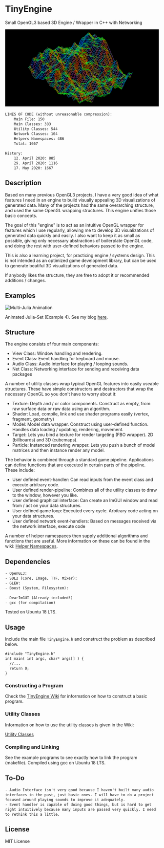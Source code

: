# TinyEngine
Small OpenGL3 based 3D Engine / Wrapper in C++ with Networking

![Rendering Example Program](banner.png)

	LINES OF CODE (without unreasonable compression):
		Main File: 150
		Main Classes: 383
		Utility Classes: 544
		Network Classes: 104
		Helpers Namespaces: 486
		Total: 1667

	History:
		12. April 2020: 885
		29. April 2020: 1116
		17. May 2020: 1667

## Description
Based on many previous OpenGL3 projects, I have a very good idea of what features I need in an engine to build visually appealing 3D visualizations of generated data. Many of the projects had the same overarching structure, and used the same OpenGL wrapping structures. This engine unifies those basic concepts.

The goal of this "engine" is to act as an intuitive OpenGL wrapper for features which I use regularly, allowing me to develop 3D visualizations of generated data quickly and easily. I also want to keep it as small as possible, giving only necessary abstractions of boilerplate OpenGL code, and doing the rest with user-defined behaviors passed to the engine.

This is also a learning project, for practicing engine / systems design. This is not intended as an optimized game development library, but can be used to generate beatiful 3D visualizations of generated data.

If anybody likes the structure, they are free to adopt it or recommended additions / changes.

## Examples
![Multi-Julia Animation](julia.gif)

Animated Julia-Set (Example 4). See my blog [here](https://weigert.vsos.ethz.ch/2020/04/14/animated-multi-julia-sets/).

## Structure
The engine consists of four main components:
  - View Class: 	Window handling and rendering.
  - Event Class: 	Event handling for keyboard and mouse.
  - Audio Class: 	Audio interface for playing / looping sounds.
  - Net Class:		Networking interface for sending and receiving data packages

A number of utility classes wrap typical OpenGL features into easily useable structures. These have simple constructors and destructors that wrap the necessary OpenGL so you don't have to worry about it:

  - Texture: Depth and / or color components. Construct as empty, from raw surface data or raw data using an algorithm.
  - Shader: Load, compile, link and use shader programs easily (vertex, fragment, geometry)
  - Model: Model data wrapper. Construct using user-defined function. Handles data loading / updating, rendering, movement.
  - Target: Lets you bind a texture for render targeting (FBO wrapper). 2D (billboards) and 3D (cubemaps).
  - Particle: Instanced rendering wrapper. Lets you push a bunch of model matrices and then instance render any model.
 
The behavior is combined through a standard game pipeline. Applications can define functions that are executed in certain parts of the pipeline. These include:

  - User defined event-handler: Can read inputs from the event class and execute arbitrary code.
  - User defined render-pipeline: Combines all of the utility classes to draw to the window, however you like.
  - User defined graphical interface: Can create an ImGUI window and read from / act on your data structures.
  - User defined game loop: Executed every cycle. Arbitrary code acting on your data structures.
  - User defined network event-handlers: Based on messages received via the network interface, execute code

A number of helper namespaces then supply additional algorithms and functions that are useful. More information on these can be found in the wiki: [Helper Namespaces](https://github.com/weigert/TinyEngine/wiki/Helper-Namespaces).

## Dependencies

    - OpenGL3:
    - SDL2 (Core, Image, TTF, Mixer):
    - GLEW:
    - Boost (System, Filesystem):
  
    - DearImGUI (Already included!)
    - gcc (for compilation)
  
Tested on Ubuntu 18 LTS.

## Usage
Include the main file `TinyEngine.h` and construct the problem as described below.

    #include "TinyEngine.h"
    int main( int argc, char* args[] ) {
      //...
      return 0;
    }

### Constructing a Program
Check the [TinyEngine Wiki](https://github.com/weigert/TinyEngine/wiki) for information on how to construct a basic program. 

### Utility Classes
Information on how to use the utility classes is given in the Wiki:

[Utility Classes](https://github.com/weigert/TinyEngine/wiki/Utility-Classes)

### Compiling and Linking
See the example programs to see exactly how to link the program (makefile). Compiled using gcc on Ubuntu 18 LTS.

## To-Do
	- Audio Interface isn't very good because I haven't built many audio interfaces in the past, just basic ones. I will have to do a project focused around playing sounds to improve it adequately.
	- Event handler is capable of doing good things, but is hard to get right intuitively because many inputs are passed very quickly. I need to rethink this a little.
	
## License
MIT License
